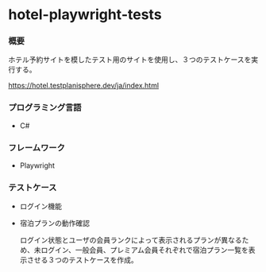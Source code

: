 # hotel-playwright-tests
### 概要
ホテル予約サイトを模したテスト用のサイトを使用し、３つのテストケースを実行する。

https://hotel.testplanisphere.dev/ja/index.html

### プログラミング言語
* C#

### フレームワーク
* Playwright

### テストケース
* ログイン機能

* 宿泊プランの動作確認

  ログイン状態とユーザの会員ランクによって表示されるプランが異なるため、未ログイン、一般会員、プレミアム会員それぞれで宿泊プラン一覧を表示させる３つのテストケースを作成。

  



